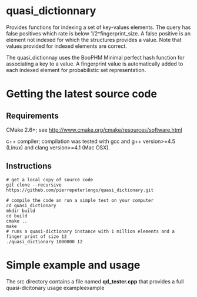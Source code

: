 # quasi_dictionnary

Provides functions for indexing a set of key-values elements. The query has false positives which rate is below 1/2^fingerprint_size. 
A false positive is an element not indexed for which the structures provides a value.
Note that values provided for indexed elements are correct.  

The quasi_dictionnay uses the BooPHM Minimal perfect hash function for associating a key to a value. A fingerprint value is automatically added to each indexed element for probabilistic set representation.

# Getting the latest source code

## Requirements

CMake 2.6+; see http://www.cmake.org/cmake/resources/software.html

c++ compiler; compilation was tested with gcc and g++ version>=4.5 (Linux) and clang version>=4.1 (Mac OSX).

## Instructions


    # get a local copy of source code
    git clone --recursive https://github.com/pierrepeterlongo/quasi_dictionary.git
    
    # compile the code an run a simple test on your computer
    cd quasi_dictionary
    mkdir build
    cd build
    cmake ..
    make
    # runs a quasi-dictionary instance with 1 million elements and a finger print of size 12
    ./quasi_dictionary 1000000 12 
    
    
# Simple example and usage
The src directory contains a file named **qd_tester.cpp** that provides a full quasi-dicitonary usage exampleexample 

